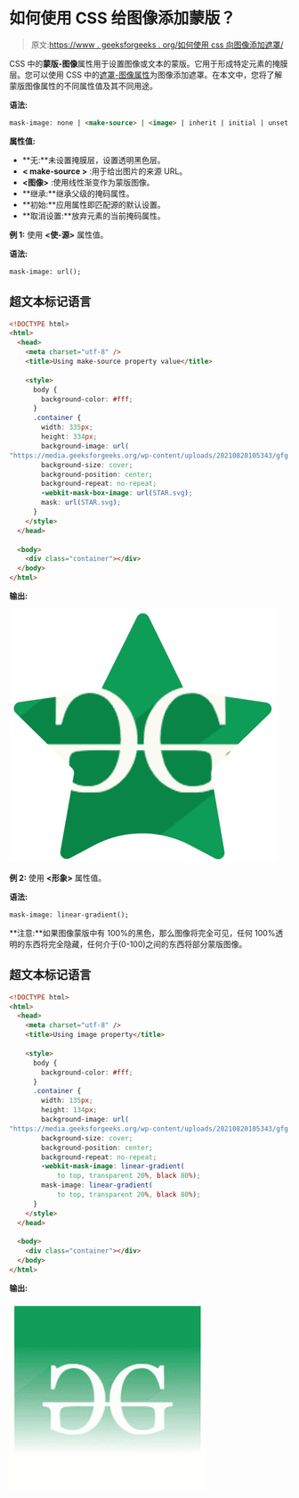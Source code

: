 # 如何使用 CSS 给图像添加蒙版？

> 原文:[https://www . geeksforgeeks . org/如何使用 css 向图像添加遮罩/](https://www.geeksforgeeks.org/how-to-add-a-mask-to-an-image-using-css/)

CSS 中的**蒙版-图像**属性用于设置图像或文本的蒙版。它用于形成特定元素的掩膜层。您可以使用 CSS 中的[遮罩-图像属性](https://www.geeksforgeeks.org/css-mask-image-property/)为图像添加遮罩。在本文中，您将了解蒙版图像属性的不同属性值及其不同用途。

**语法:**

```html
mask-image: none | <make-source> | <image> | inherit | initial | unset
```

**属性值:**

*   **无:**未设置掩膜层，设置透明黑色层。
*   **< make-source >** :用于给出图片的来源 URL。
*   **<图像>** :使用线性渐变作为蒙版图像。
*   **继承:**继承父级的掩码属性。
*   **初始:**应用属性即匹配源的默认设置。
*   **取消设置:**放弃元素的当前掩码属性。

**例 1:** 使用 **<使-源>** 属性值。

**语法:**

```html
mask-image: url();
```

## 超文本标记语言

```html
<!DOCTYPE html>
<html>
  <head>
    <meta charset="utf-8" />
    <title>Using make-source property value</title>

    <style>
      body {
        background-color: #fff;
      }
      .container {
        width: 335px;
        height: 334px;
        background-image: url(
"https://media.geeksforgeeks.org/wp-content/uploads/20210820105343/gfg.png");
        background-size: cover;
        background-position: center;
        background-repeat: no-repeat;
        -webkit-mask-box-image: url(STAR.svg);
        mask: url(STAR.svg);
      }
    </style>
  </head>

  <body>
    <div class="container"></div>
  </body>
</html>
```

**输出:**

![](img/ad09c315ea224989ac9f9661eaad068a.png)

**例 2:** 使用 **<形象>** 属性值。

**语法:**

```html
mask-image: linear-gradient();
```

**注意:**如果图像蒙版中有 100%的黑色，那么图像将完全可见，任何 100%透明的东西将完全隐藏，任何介于(0-100)之间的东西将部分蒙版图像。

## 超文本标记语言

```html
<!DOCTYPE html>
<html>
  <head>
    <meta charset="utf-8" />
    <title>Using image property</title>

    <style>
      body {
        background-color: #fff;
      }
      .container {
        width: 135px;
        height: 134px;
        background-image: url(
"https://media.geeksforgeeks.org/wp-content/uploads/20210820105343/gfg.png");
        background-size: cover;
        background-position: center;
        background-repeat: no-repeat;
        -webkit-mask-image: linear-gradient(
            to top, transparent 20%, black 80%);
        mask-image: linear-gradient(
            to top, transparent 20%, black 80%);
      }
    </style>
  </head>

  <body>
    <div class="container"></div>
  </body>
</html>
```

**输出:**

![](img/89de1fdc6a0e1800c921dd5755950277.png)